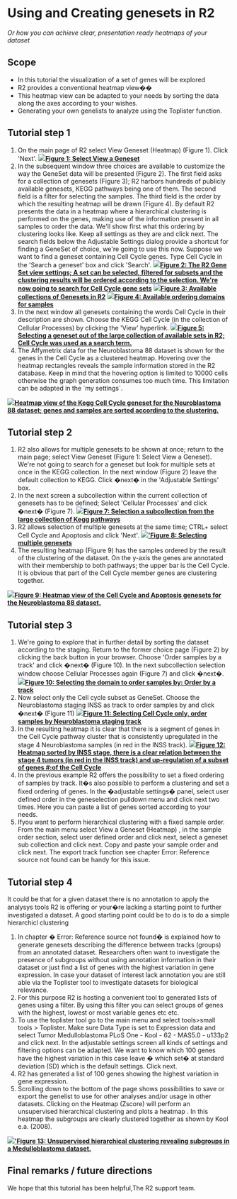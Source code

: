 <a id="using_and_creating_genesets"></a>

Using and Creating genesets in R2
===============================



*Or how you can achieve clear, presentation ready heatmaps of your
dataset*





Scope
-----

-   In this tutorial the visualization of a set of genes will be
    explored
-   R2 provides a conventional heatmap view��
-   This heatmap view can be adapted to your needs by sorting the data
    along the axes according to your wishes.
-   Generating your own genelists to analyze using the
    Toplister function.





Tutorial step 1
---------------

1.  On the main page of R2 select View Geneset (Heatmap) (Figure 1).
    Click 'Next'.
    [![](_static/images/UsingGenesets_Select.png)**Figure
    1: Select View a
    Geneset**](_static/images/UsingGenesets%20Select.png)
2.  In the subsequent window three choices are available to customize
    the way the GeneSet data will be presented (Figure 2). The first
    field asks for a collection of genesets (Figure 3); R2 harbors
    hundreds of publicly available genesets, KEGG pathways being one
    of them. The second field is a filter for selecting the samples. The
    third field is the order by which the resulting heatmap will be
    drawn (Figure 4). By default R2 presents the data in a heatmap where
    a hierarchical clustering is performed on the genes, making use of
    the information present in all samples to order the data. We'll show
    first what this ordering by clustering looks like. Keep all settings
    as they are and click next. The search fields below the Adjustable
    Settings dialog provide a shortcut for finding a GeneSet of choice,
    we're going to use this now. Suppose we want to find a geneset
    containing Cell Cycle genes. Type Cell Cycle in the 'Search a
    geneset' box and click 'Search'.
    [![](_static/images/UsingGenesets_Settings.png)**Figure
    2: The R2 Gene Set view settings; A set can be selected, filtered
    for subsets and the clustering results will be ordered according to
    the selection. We're now going to search for Cell Cycle gene
    sets**](_static/images/UsingGenesets%20Settings.png)
    [![](_static/images/UsingGenesets_Collections.png)**Figure
    3: Available collections of Genesets in
    R2**](_static/images/UsingGenesets_Collections.png)
    [![](_static/images/UsingGenesets_Ordering.png)**Figure
    4: Available ordering domains for
    samples**](_static/images/UsingGenesets_Ordering.png)
3.  In the next window all genesets containing the words Cell Cycle in
    their description are shown. Choose the KEGG Cell Cycle (in the
    collection of Cellular Processes) by clicking the 'View' hyperlink.
    [![](_static/images/UsingGenesets_Selecting.png)**Figure
    5: Selecting a geneset out of the large collection of available sets
    in R2; Cell Cycle was used as a
    search term.**](_static/images/UsingGenesets_Selecting.png)
4.  The Affymetrix data for the Neuroblastoma 88 dataset is shown for
    the genes in the Cell Cycle as a clustered heatmap. Hovering over
    the heatmap rectangles reveals the sample information stored in the
    R2 database. Keep in mind that the hovering option is limited to
    10000 cells otherwise the graph generation consumes too much time.
    This limitation can be adapted in the \`my settings\`.

[![](_static/images/UsingGenesets_Heatmap.png)**Heatmap
view of the Kegg Cell Cycle geneset for the Neuroblastoma 88 dataset;
genes and samples are sorted according to the
clustering.**](_static/images/UsingGenesets_Heatmap.png)





Tutorial step 2
---------------

1.  R2 also allows for multiple genesets to be shown at once; return to
    the main page; select View Geneset (Figure 1: Select View
    a Geneset). We're not going to search for a geneset but look for
    multiple sets at once in the KEGG collection. In the next window
    (Figure 2) leave the default collection to KEGG. Click �next� in the
    'Adjustable Settings' box.
2.  In the next screen a subcollection within the current collection of
    genesets has to be defined; Select 'Cellular Processes' and click
    �next� (Figure 7).
    [![](_static/images/UsingGenesets_Subcollection.png)**Figure
    7: Selection a subcollection from the large collection of Kegg
    pathways**](_static/images/UsingGenesets_Subcollection.png)
3.  R2 allows selection of multiple genesets at the same time; CTRL+
    select Cell Cycle and Apoptosis and click 'Next'.
    [![](_static/images/UsingGenesets_Doubleselect.png)**'Figure
    8: Selecting multiple
    genesets**](_static/images/UsingGenesets_Doubleselect.png)
4.  The resulting heatmap (Figure 9) has the samples ordered by the
    result of the clustering of the dataset. On the y-axis the genes are
    annotated with their membership to both pathways; the upper bar is
    the Cell Cycle. It is obvious that part of the Cell Cycle member
    genes are clustering together.

[![](_static/images/UsingGenesets_Heatmap2.png)**Figure
9: Heatmap view of the Cell Cycle and Apoptosis genesets for the
Neuroblastoma 88
dataset.**](_static/images/UsingGenesets_Heatmap2.png)





Tutorial step 3
---------------

1.  We're going to explore that in further detail by sorting the dataset
    according to the staging. Return to the former choice page
    (Figure 2) by clicking the back button in your browser. Choose
    'Order samples by a track' and click �next� (Figure 10). In the next
    subcollection selection window choose Cellular Processes again
    (Figure 7) and click �next�.
    [![](_static/images/UsingGenesets_SelectDomain.png)**Figure
    10: Selecting the domain to order samples by: Order by a
    track**](_static/images/UsingGenesets_SelectDomain.png)
2.  Now select only the Cell cycle subset as GeneSet. Choose the
    Neuroblastoma staging INSS as track to order samples by and click
    �next� (Figure 11)
    [![](_static/images/UsingGenesets_CellCycle.png)**Figure
    11: Selecting Cell Cycle only, order samples by Neuroblastoma
    staging
    track**](_static/images/UsingGenesets_CellCycle.png)
3.  In the resulting heatmap it is clear that there is a segment of
    genes in the Cell Cycle pathway cluster that is consistently
    upregulated in the stage 4 Neuroblastoma samples (in red in the
    INSS track).
    [![](_static/images/UsingGenesets_HeatmapSorted.png)**Figure
    12: Heatmap sorted by INSS stage, there is a clear relation between
    the stage 4 tumors (in red in the INSS track) and up-regulation of a
    subset of genes \#:of the Cell
    Cycle**](_static/images/UsingGenesets%20HeatmapSorted.png)
4.  In the previous example R2 offers the possibility to set a fixed
    ordering of samples by track. It�s also possible to perform a
    clustering and set a fixed ordering of genes. In the �adjustable
    settings� panel, select user defined order in the geneselection
    pulldown menu and click next two times. Here you can paste a list of
    genes sorted according to your needs.
5.  Ifyou want to perform hierarchical clustering with a fixed
    sample order. From the main menu select View a Geneset (Heatmap) ,
    in the sample order section, select user defined order and click
    next, select a geneset sub collection and click next. Copy and paste
    your sample order and click next. The export track function see
    chapter Error: Reference source not found can be handy for
    this issue.





Tutorial step 4
---------------



It could be that for a given dataset there is no annotation to apply the
analysys tools R2 is offering or your�re lacking a starting point to
further investigated a dataset. A good starting point could be to do is
to do a simple hierarchicl clustering



1.  In chapter � Error: Reference source not found� is explained how to
    generate genesets describing the difference between tracks (groups)
    from an annotated dataset. Researchers often want to investigate the
    presence of subgroups without using annotation information in their
    dataset or just find a list of genes with the highest variation in
    gene expression. In case your dataset of interest lack annotation
    you are still able via the Toplister tool to investigate datasets
    for biological relevance.
2.  For this purpose R2 is hosting a convenient tool to generated lists
    of genes using a filter. By using this filter you can select groups
    of genes with the highest, lowest or most variable genes etc etc.
3.  To use the toplister tool go to the main menu and select
    tools&gt;small tools &gt; Toplister. Make sure Data Type is set to
    Expression data and select Tumor Medulloblastoma PLoS One - Kool -
    62 - MAS5.0 - u133p2 and click next. In the adjustable settings
    screen all kinds of settings and filtering options can be adapted.
    We want to know which 100 genes have the highest variation in this
    case leave � which set� at standard deviation (SD) which is the
    default settings. Click next.
4.  R2 has generated a list of 100 genes showing the highest variation
    in gene expression.
5.  Scrolling down to the bottom of the page shows possibilities to save
    or export the genelist to use for other analyses and/or usage in
    other datasets. Clicking on the Heatmap (Zscore) will perform an
    unsupervised hierarchical clustering and plots a heatmap . In this
    heatmap the subgroups are clearly clustered together as shown by
    Kool e.a. (2008).

[![](_static/images/UsingGenesets_Unsupervised.png)**'Figure
13: Unsupervised hierarchical clustering revealing subgroups in a
Medulloblastoma
dataset.**](_static/images/UsingGenesets_Unsupervised.png)





Final remarks / future directions
---------------------------------

We hope that this tutorial has been helpful,The R2 support team.



